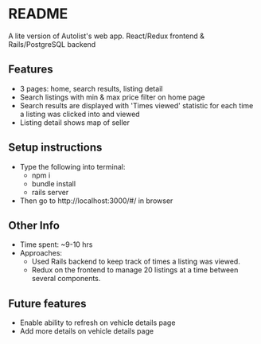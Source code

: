 # README

A lite version of Autolist's web app. React/Redux frontend & Rails/PostgreSQL backend

## Features

* 3 pages: home, search results, listing detail
* Search listings with min & max price filter on home page
* Search results are displayed with 'Times viewed' statistic for each time a listing was clicked into and viewed
* Listing detail shows map of seller

## Setup instructions

* Type the following into terminal:
  * npm i
  * bundle install
  * rails server
* Then go to http://localhost:3000/#/ in browser

## Other Info

* Time spent: ~9-10 hrs
* Approaches: 
  * Used Rails backend to keep track of times a listing was viewed.
  * Redux on the frontend to manage 20 listings at a time between several components.

## Future features

* Enable ability to refresh on vehicle details page
* Add more details on vehicle details page